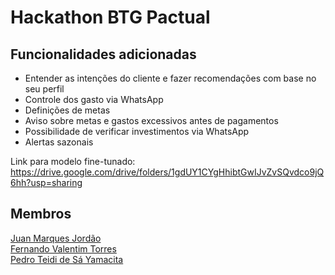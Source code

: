 # Hackathon BTG Pactual

## Funcionalidades adicionadas

- Entender as intenções do cliente e fazer recomendações com base no seu perfil
- Controle dos gasto via WhatsApp
- Definições de metas
- Aviso sobre metas e gastos excessivos antes de pagamentos
- Possibilidade de verificar investimentos via WhatsApp
- Alertas sazonais

Link para modelo fine-tunado: https://drive.google.com/drive/folders/1gdUY1CYgHhibtGwIJvZvSQvdco9jQ6hh?usp=sharing

## Membros

[Juan Marques Jordão](github.com/JustTheHero)<br>
[Fernando Valentim Torres](github.com/fernandovtorres)<br>
[Pedro Teidi de Sá Yamacita](github.com/PedroYamacita)
